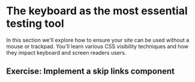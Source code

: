 # The keyboard as the most essential testing tool

In this section we'll explore how to ensure your site can be used without a mouse or trackpad. You'll learn various CSS visibility techniques and how they impact keyboard and screen readers users.


## Exercise: Implement a skip links component

